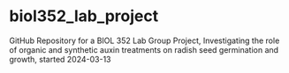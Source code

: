 # biol352_lab_project
GitHub Repository for a BIOL 352 Lab Group Project, Investigating the role of organic and synthetic auxin treatments on radish seed germination and growth, started 2024-03-13
